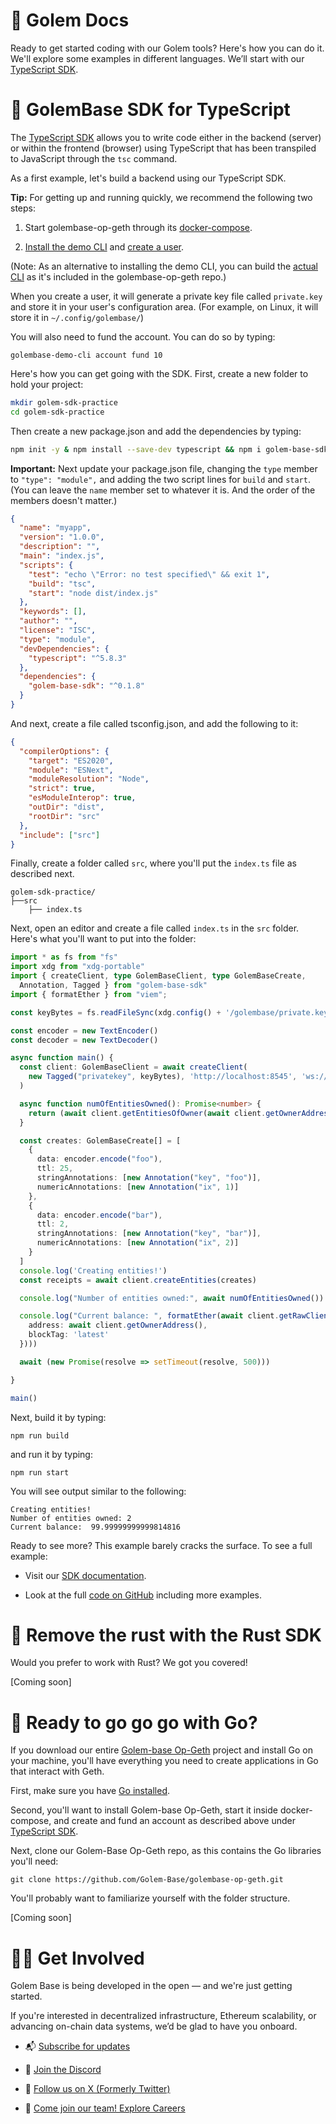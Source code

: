 # 🚀 Golem Docs

Ready to get started coding with our Golem tools? Here's how you can do it. We'll explore some examples in different languages. We’ll start with our [TypeScript SDK](https://github.com/Golem-Base/typescript-sdk).

# 🌌 GolemBase SDK for TypeScript

The [TypeScript SDK](https://github.com/Golem-Base/typescript-sdk) allows you to write code either in the backend (server) or within the frontend (browser) using TypeScript that has been transpiled to JavaScript through the `tsc` command.

As a first example, let's build a backend using our TypeScript SDK.

**Tip:** For getting up and running quickly, we recommend the following two steps:

1. Start golembase-op-geth through its [docker-compose](https://github.com/Golem-Base/golembase-op-geth/blob/main/RUN_LOCALLY.md).

2. [Install the demo CLI](https://github.com/Golem-Base/golembase-demo-cli?tab=readme-ov-file#installation) and [create a user](https://github.com/Golem-Base/golembase-demo-cli?tab=readme-ov-file#quickstart).

(Note: As an alternative to installing the demo CLI, you can build the [actual CLI](https://github.com/Golem-Base/golembase-op-geth/blob/main/cmd/golembase/README.md) as it's included in the golembase-op-geth repo.)

When you create a user, it will generate a private key file called `private.key` and store it in your user's configuration area. (For example, on Linux, it will store it in `~/.config/golembase/`)

You will also need to fund the account. You can do so by typing:

```
golembase-demo-cli account fund 10
```

Here's how you can get going with the SDK. First, create a new folder to hold your project:

```bash
mkdir golem-sdk-practice
cd golem-sdk-practice
```

Then create a new package.json and add the dependencies by typing:

```bash
npm init -y & npm install --save-dev typescript && npm i golem-base-sdk
```

**Important:** Next update your package.json file, changing the `type` member to `"type": "module",` and adding the two script lines for `build` and `start`. (You can leave the `name` member set to whatever it is. And the order of the members doesn't matter.)

```json
{
  "name": "myapp",
  "version": "1.0.0",
  "description": "",
  "main": "index.js",
  "scripts": {
    "test": "echo \"Error: no test specified\" && exit 1",
    "build": "tsc",
    "start": "node dist/index.js"
  },
  "keywords": [],
  "author": "",
  "license": "ISC",
  "type": "module",
  "devDependencies": {
    "typescript": "^5.8.3"
  },
  "dependencies": {
    "golem-base-sdk": "^0.1.8"
  }
}

```

And next, create a file called tsconfig.json, and add the following to it:

```json
{
  "compilerOptions": {
    "target": "ES2020",
    "module": "ESNext",
    "moduleResolution": "Node",
    "strict": true,
    "esModuleInterop": true,
    "outDir": "dist",
    "rootDir": "src"
  },
  "include": ["src"]
}
```

Finally, create a folder called `src`, where you'll put the `index.ts` file as described next.

```
golem-sdk-practice/
├──src
    ├── index.ts 
```

Next, open an editor and create a file called `index.ts` in the `src` folder. Here's what you'll want to put into the folder:

```ts
import * as fs from "fs"
import xdg from "xdg-portable"
import { createClient, type GolemBaseClient, type GolemBaseCreate,
  Annotation, Tagged } from "golem-base-sdk"
import { formatEther } from "viem";

const keyBytes = fs.readFileSync(xdg.config() + '/golembase/private.key');

const encoder = new TextEncoder()
const decoder = new TextDecoder()

async function main() {
  const client: GolemBaseClient = await createClient(
    new Tagged("privatekey", keyBytes), 'http://localhost:8545', 'ws://localhost:8546'
  )

  async function numOfEntitiesOwned(): Promise<number> {
    return (await client.getEntitiesOfOwner(await client.getOwnerAddress())).length
  }

  const creates: GolemBaseCreate[] = [
    {
      data: encoder.encode("foo"),
      ttl: 25,
      stringAnnotations: [new Annotation("key", "foo")],
      numericAnnotations: [new Annotation("ix", 1)]
    },
    {
      data: encoder.encode("bar"),
      ttl: 2,
      stringAnnotations: [new Annotation("key", "bar")],
      numericAnnotations: [new Annotation("ix", 2)]
    }
  ]
  console.log('Creating entities!')
  const receipts = await client.createEntities(creates)

  console.log("Number of entities owned:", await numOfEntitiesOwned())

  console.log("Current balance: ", formatEther(await client.getRawClient().httpClient.getBalance({
    address: await client.getOwnerAddress(),
    blockTag: 'latest'
  })))

  await (new Promise(resolve => setTimeout(resolve, 500)))

}

main()
```

Next, build it by typing:

`npm run build`

and run it by typing:

`npm run start`

You will see output similar to the following:

```
Creating entities!
Number of entities owned: 2
Current balance:  99.99999999999814816
```

Ready to see more? This example barely cracks the surface. To see a full example:

* Visit our [SDK documentation](https://golem-base.github.io/typescript-sdk/).

* Look at the full [code on GitHub](https://github.com/Golem-Base/typescript-sdk) including more examples.

# 🚗 Remove the rust with the Rust SDK

Would you prefer to work with Rust? We got you covered!

[Coming soon]

# 🚂 Ready to go go go with Go?

If you download our entire [Golem-base Op-Geth](https://github.com/Golem-Base/golembase-op-geth) project and install Go on your machine, you'll have everything you need to create applications in Go that interact with Geth.

First, make sure you have [Go installed](https://go.dev/doc/install).

Second, you'll want to install Golem-base Op-Geth, start it inside docker-compose, and create and fund an account as described above under [TypeScript SDK](./README.md#-golembase-sdk-for-typescript).

Next, clone our Golem-Base Op-Geth repo, as this contains the Go libraries you'll need:

```
git clone https://github.com/Golem-Base/golembase-op-geth.git
```

You'll probably want to familiarize yourself with the folder structure. 

[Coming soon]

# 🧑‍🚀 Get Involved

Golem Base is being developed in the open — and we're just getting started.

If you're interested in decentralized infrastructure, Ethereum scalability, or advancing on-chain data systems, we’d be glad to have you onboard.

* 📬 [Subscribe for updates](https://golem-base.io/)

* 💬 [Join the Discord](http://discord.gg/golem)

* 🧵 [Follow us on X (Formerly Twitter)](https://x.com/golemproject)

* 💼 [Come join our team! Explore Careers](https://golem.network/careers)
